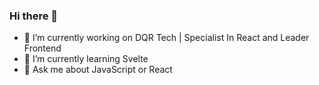 ### Hi there 👋

- 🔭 I’m currently working on DQR Tech | Specialist In React and Leader Frontend
- 🌱 I’m currently learning Svelte
- 💬 Ask me about JavaScript or React

